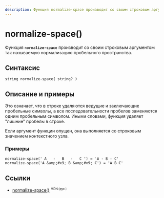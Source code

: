 ```yaml
---
description: Функция normalize-space производит со своим строковым аргументом так называемую нормализацию пробельного пространства
---
```


# normalize-space()

Функция **`normalize-space`** производит со своим строковым аргументом так называемую нормализацию пробельного пространства.

## Синтаксис

```
string normalize-space( string? )
```

## Описание и примеры

Это означает, что в строке удаляются ведущие и заключающие пробельные символы, а все последовательности пробелов заменяются одним пробельным символом. Иными словами, функция удаляет "лишние" пробелы в строке.

Если аргумент функции опущен, она выполняется со строковым значением контекстного узла.

### Примеры

```
normalize-space(' А   -   В   -   С ') = 'А - В - С'
normalize-space('А &amp;#x9; В &amp;#x9; С') = 'A B C'
```

## Ссылки

- [normalize-space()](https://developer.mozilla.org/en-US/docs/Web/XPath/Functions/normalize-space) <sup><small>MDN (рус.)</small></sup>
